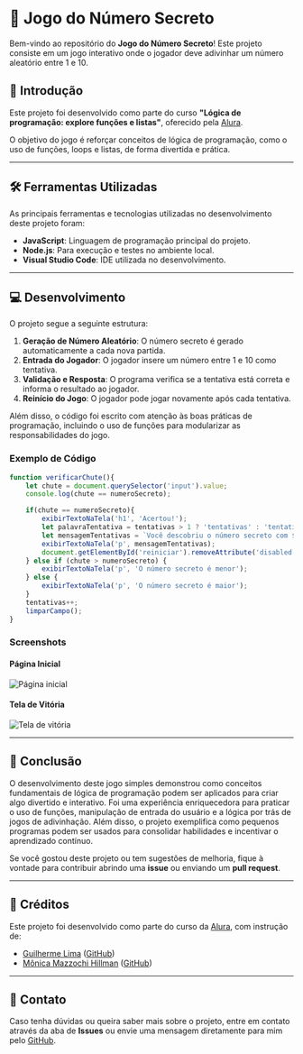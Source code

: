# 🎲 Jogo do Número Secreto 

Bem-vindo ao repositório do **Jogo do Número Secreto**! Este projeto consiste em um jogo interativo onde o jogador deve adivinhar um número aleatório entre 1 e 10.

## 📘 Introdução

Este projeto foi desenvolvido como parte do curso **"Lógica de programação: explore funções e listas"**, oferecido pela [Alura](https://www.alura.com.br/).

O objetivo do jogo é reforçar conceitos de lógica de programação, como o uso de funções, loops e listas, de forma divertida e prática.

---

## 🛠️ Ferramentas Utilizadas

As principais ferramentas e tecnologias utilizadas no desenvolvimento deste projeto foram:

- **JavaScript**: Linguagem de programação principal do projeto.
- **Node.js**: Para execução e testes no ambiente local.
- **Visual Studio Code**: IDE utilizada no desenvolvimento.

---

## 💻 Desenvolvimento

O projeto segue a seguinte estrutura:

1. **Geração de Número Aleatório**: O número secreto é gerado automaticamente a cada nova partida.
2. **Entrada do Jogador**: O jogador insere um número entre 1 e 10 como tentativa.
3. **Validação e Resposta**: O programa verifica se a tentativa está correta e informa o resultado ao jogador.
4. **Reinício do Jogo**: O jogador pode jogar novamente após cada tentativa.

Além disso, o código foi escrito com atenção às boas práticas de programação, incluindo o uso de funções para modularizar as responsabilidades do jogo.

### Exemplo de Código
```javascript
function verificarChute(){
    let chute = document.querySelector('input').value;
    console.log(chute == numeroSecreto);

    if(chute == numeroSecreto){
        exibirTextoNaTela('h1', 'Acertou!');
        let palavraTentativa = tentativas > 1 ? 'tentativas' : 'tentativa';
        let mensagemTentativas = `Você descobriu o número secreto com ${tentativas} ${palavraTentativa}!`;
        exibirTextoNaTela('p', mensagemTentativas);
        document.getElementById('reiniciar').removeAttribute('disabled');
    } else if (chute > numeroSecreto) {
        exibirTextoNaTela('p', 'O número secreto é menor');
    } else {
        exibirTextoNaTela('p', 'O número secreto é maior');
    }
    tentativas++;
    limparCampo();
}
````
### Screenshots

#### Página Inicial
![Página inicial](./img/pagina-inicial.png)

#### Tela de Vitória
![Tela de vitória](./img/tela-vitoria.png)

---


## 📜 Conclusão

O desenvolvimento deste jogo simples demonstrou como conceitos fundamentais de lógica de programação podem ser aplicados para criar algo divertido e interativo. Foi uma experiência enriquecedora para praticar o uso de funções, manipulação de entrada do usuário e a lógica por trás de jogos de adivinhação. Além disso, o projeto exemplifica como pequenos programas podem ser usados para consolidar habilidades e incentivar o aprendizado contínuo.

Se você gostou deste projeto ou tem sugestões de melhoria, fique à vontade para contribuir abrindo uma **issue** ou enviando um **pull request**.

---

## 👥 Créditos

Este projeto foi desenvolvido como parte do curso da [Alura](https://www.alura.com.br/), com instrução de:

- [Guilherme Lima](https://www.linkedin.com/in/guilherme-lima-alura/) ([GitHub](https://github.com/guilherme-lima))
- [Mônica Mazzochi Hillman](https://www.linkedin.com/in/monica-mazzochi-hillman/) ([GitHub](https://github.com/monica-mazzochi-hillman))

---

## 📩 Contato

Caso tenha dúvidas ou queira saber mais sobre o projeto, entre em contato através da aba de **Issues** ou envie uma mensagem diretamente para mim pelo [GitHub](https://github.com/MMCAC).
